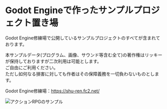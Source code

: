# Godot Engineで作ったサンプルプロジェクト置き場

Godot Engine修練場で公開しているサンプルプロジェクトのすべてが含まれております。<br>

本サンプルデータ(プログラム、画像、サウンド等含む全て)の著作権はリッキーが保持しておりますが二次利用は可能とします。<br>
ご自由にご利用ください。<br>
ただし如何なる損害に対しても作者はその保障義務を一切負わないものとします。<br>

Godot Engine修練場：https://shu-ren.fc2.net/

![アクションRPGのサンプル](https://blog-imgs-150.fc2.com/i/6/z/i6zyr7er68b9/ARPG_thumb.png)
